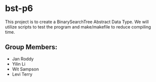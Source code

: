# bst-p6
This project is to create a BinarySearchTree Abstract Data Type. We will utilize scripts to test the program and make/makefile to reduce compiling time.

## Group Members: 
- Jan Roddy 
- Yilin Li
- Wit Sampson
- Levi Terry
